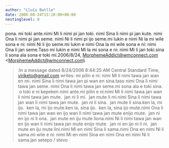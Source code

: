 ```yaml
---
author: "Lluís Batlle"
date: 2006-08-24T15:10:00+00:00
nestinglevel: 0
---
```

pona. mi toki ante.nimi Mi li nimi pi jan toki. nimi Sina li nimi pi jan kute. nimi Ona li nimi pi jan seme. nimi Ni li nimi pi ijo seme.mi lukin e nimi Ni la mi wile sona e ni: nimi Ni li ijo seme.mi lukin e nimi Ona la mi wile sona e ni: nimi Ona li jan seme.Taso mi lukin e nimi Mi la mi sona e ni: nimi Mi li jan toki.sina li sona ala sona e toki mi.2006/8/24, [MorphemeAddict@wmconnect.com](mailto://MorphemeAddict@wmconnect.com) <[MorphemeAddict@wmconnect.com](mailto://MorphemeAddict@wmconnect.com)\
>:In a message dated 8/24/2006 8:44:25 AM Central Standard Time, [viriketo@gmail.com](mailto://viriketo@gmail.com) writes:
mi pilin e ni: nimi Mi li nimi tawa jan wan en mi. nimi Sina li nimi tawa jan pi wan en sina.taso nimi Ona li nimi tawa jan seme. nimi Ona li nimi tawa jan seme.mi sona ala e toki sina.  o toki e ni kepeken nimi ante.mi pilin e ni:nimi Mi li nimi tawa jan wan li nimi tawa jan mute.  jan ni li mi.  jan mute li mi.nimi Sina li nimi tawa jan wan li nimi tawa jan mute.  jan ni li sina.  jan mute li sina.ken la, mi ijo.  ken la, mi ijo mute.ken la, sina ijo.  ken la, sina ijo mute.nimi Ona li nimi tawa jan wan en ijo wan li nimi tawa jan mute enijo mute.  jan ni en ijo ni li ona.  jan mute en iju mute liona.nimi Ni li nimi tawa jan wan en ijo wan li nimi tawa jan mute enijo mute.  jan ni en ijo ni li ni.  jan mute en iju mute lini.nimi Mi en nimi Sina li sama.nimi Ona en nimi Ni li sama.mi wile e ni: nimi Mi en nimi Sina en nimi Ona en nimi Ni li sama.jan setepo / stevo